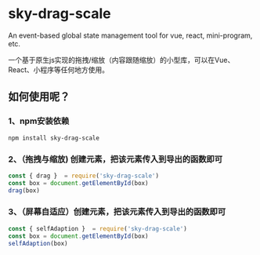 # sky-drag-scale
An event-based global state management tool for vue, react, mini-program, etc.

一个基于原生js实现的拖拽/缩放（内容跟随缩放）的小型库，可以在Vue、React、小程序等任何地方使用。

## 如何使用呢？

### 1、npm安装依赖

```shell
npm install sky-drag-scale
```

### 2、（拖拽与缩放) 创建元素，把该元素传入到导出的函数即可

```js
const { drag }  = require('sky-drag-scale')
const box = document.getElementById(box)
drag(box)
```

### 3、（屏幕自适应）创建元素，把该元素传入到导出的函数即可

```js
const { selfAdaption }  = require('sky-drag-scale')
const box = document.getElementById(box)
selfAdaption(box)
```

